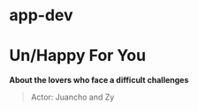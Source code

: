 # app-dev
# Un/Happy For You
**About the lovers who face a difficult challenges**
> Actor: Juancho and Zy
